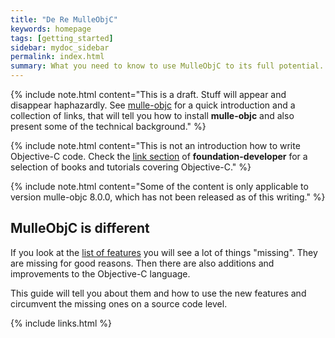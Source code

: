 ```yaml
---
title: "De Re MulleObjC"
keywords: homepage
tags: [getting_started]
sidebar: mydoc_sidebar
permalink: index.html
summary: What you need to know to use MulleObjC to its full potential.
---
```


{% include note.html content="This is a draft. Stuff will appear and disappear haphazardly. See [mulle-objc](https://mulle-objc.github.io/) for a quick introduction and
a collection of links, that will tell you how to install **mulle-objc** and
also present some of the technical background." %}

{% include note.html content="This is not an introduction how to write Objective-C code. Check the [link section](https://github.com/MulleFoundation/foundation-developer#how-to-write-objective-c) of **foundation-developer** for a selection of books and tutorials covering Objective-C." %}

{% include note.html content="Some of the content is only applicable to version mulle-objc 8.0.0, which has not been released as of this writing." %}

## MulleObjC is different

If you look at the [list of features](https://www.mulle-kybernetik.com/weblog/2015/mulle_objc_present_and_absent.html) you will see a lot of things
"missing". They are missing for good reasons. Then there are also additions
and improvements to the Objective-C language.

This guide will tell you about them and how to use the new features and
circumvent the missing ones on a source code level.



{% include links.html %}
